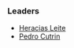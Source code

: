 ### Leaders
* [Heracias Leite](mailto:heracias.leite@owasp.org)
* [Pedro Cutrin](mailto:pedro.cutrin@owasp.org)
